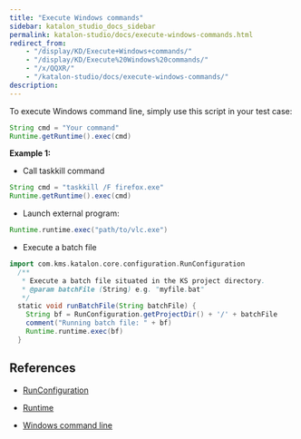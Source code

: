 ```yaml
---
title: "Execute Windows commands" 
sidebar: katalon_studio_docs_sidebar
permalink: katalon-studio/docs/execute-windows-commands.html 
redirect_from:
    - "/display/KD/Execute+Windows+commands/"
    - "/display/KD/Execute%20Windows%20commands/"
    - "/x/QQXR/"
    - "/katalon-studio/docs/execute-windows-commands/"
description: 
---
```

To execute Windows command line, simply use this script in your test case:

```groovy
String cmd = "Your command"
Runtime.getRuntime().exec(cmd)
```

**Example 1:**

*   Call taskkill command

```groovy
String cmd = "taskkill /F firefox.exe"
Runtime.getRuntime().exec(cmd)
```

*   Launch external program:

```groovy
Runtime.runtime.exec("path/to/vlc.exe")

```

*   Execute a batch file

```groovy
import com.kms.katalon.core.configuration.RunConfiguration
  /**
   * Execute a batch file situated in the KS project directory.
   * @param batchFile (String) e.g. "myfile.bat"
   */
  static void runBatchFile(String batchFile) {
    String bf = RunConfiguration.getProjectDir() + '/' + batchFile
    comment("Running batch file: " + bf)
    Runtime.runtime.exec(bf)
  }
```

References
----------

*   [RunConfiguration](https://api-docs.katalon.com/com/kms/katalon/core/configuration/RunConfiguration.html)
    
*   [Runtime](https://docs.oracle.com/javase/7/docs/api/java/lang/Runtime.html)
*   [Windows command line](https://www.lifewire.com/list-of-command-prompt-commands-4092302)